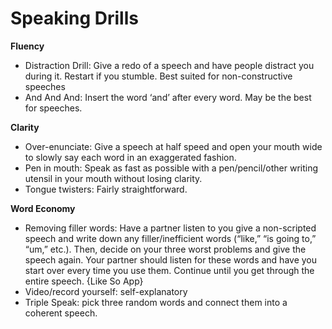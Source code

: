 # Speaking Drills

**Fluency**
* Distraction Drill: Give a redo of a speech and have people distract you during it. Restart if you stumble. Best suited for non-constructive speeches
* And And And: Insert the word ‘and’ after every word. May be the best for speeches.

**Clarity**
* Over-enunciate: Give a speech at half speed and open your mouth wide to slowly say each word in an exaggerated fashion.
* Pen in mouth: Speak as fast as possible with a pen/pencil/other writing utensil in your mouth without losing clarity.
* Tongue twisters: Fairly straightforward.

**Word Economy**
* Removing filler words: Have a partner listen to you give a non-scripted speech and write down any filler/inefficient words (“like,” “is going to,” “um,” etc.). Then, decide on your three worst problems and give the speech again. Your partner should listen for these words and have you start over every time you use them. Continue until you get through the entire speech. {Like So App}
* Video/record yourself: self-explanatory
* Triple Speak: pick three random words and connect them into a coherent speech.
